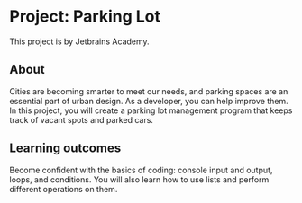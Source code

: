 # Project: Parking Lot

This project is by Jetbrains Academy.

## About

Cities are becoming smarter to meet our needs, and parking spaces are an essential part of urban design. As a developer,
you can help improve them. In this project, you will create a parking lot management program that keeps track of vacant
spots and parked cars.

## Learning outcomes

Become confident with the basics of coding: console input and output, loops, and conditions. You will also learn how to
use lists and perform different operations on them.